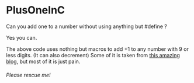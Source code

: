 # PlusOneInC
Can you add one to a number without using anything but #define ?

Yes you can. 

The above code uses nothing but macros to add +1 to any number with 9 or less digits. (It can also decrement)
Some of it is taken from [this amazing blog](https://github.com/pfultz2/Cloak/wiki/C-Preprocessor-tricks,-tips,-and-idioms), but most of it is just pain.

###### Please rescue me!
